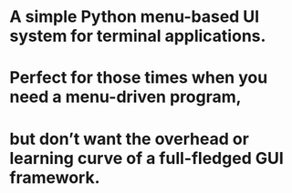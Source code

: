 # A simple Python menu-based UI system for terminal applications.
# Perfect for those times when you need a menu-driven program,
# but don’t want the overhead or learning curve of a full-fledged GUI framework.
